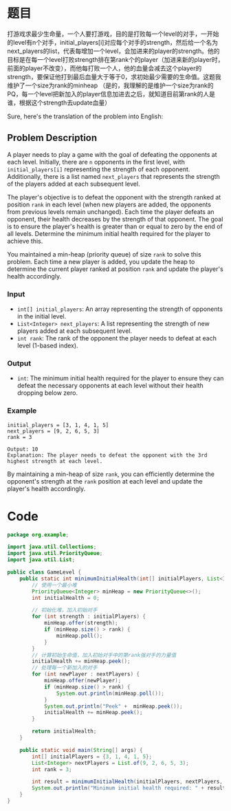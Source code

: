# 题目
打游戏求最少生命量，一个人要打游戏，目的是打败每一个level的对手，一开始的level有n个对手，initial_players[i]对应每个对手的strength，然后给一个名为next_players的list，代表每增加一个level，会加进来的player的strength。他的目标是在每一个level打败strength排在第rank个的player（加进来新的player时，前面的player不改变），而他每打败一个人，他的血量会减去这个play‍‌‌‍‍‌‍‍‍‍‍‍‌‌‌‌‌‍‍‌er的strength，要保证他打到最后血量大于等于0，求初始最少需要的生命值。这题我维护了一个size为rank的minheap （是的，我理解的是维护一个size为rank的PQ，每一个level把新加入的player信息加进去之后，就知道目前第rank的人是谁，根据这个strength去update血量）

Sure, here's the translation of the problem into English:

## Problem Description

A player needs to play a game with the goal of defeating the opponents at each level. Initially, there are `n` opponents in the first level, with `initial_players[i]` representing the strength of each opponent. Additionally, there is a list named `next_players` that represents the strength of the players added at each subsequent level.

The player's objective is to defeat the opponent with the strength ranked at position `rank` in each level (when new players are added, the opponents from previous levels remain unchanged). Each time the player defeats an opponent, their health decreases by the strength of that opponent. The goal is to ensure the player's health is greater than or equal to zero by the end of all levels. Determine the minimum initial health required for the player to achieve this.

You maintained a min-heap (priority queue) of size `rank` to solve this problem. Each time a new player is added, you update the heap to determine the current player ranked at position `rank` and update the player's health accordingly.

### Input
- `int[] initial_players`: An array representing the strength of opponents in the initial level.
- `List<Integer> next_players`: A list representing the strength of new players added at each subsequent level.
- `int rank`: The rank of the opponent the player needs to defeat at each level (1-based index).

### Output
- `int`: The minimum initial health required for the player to ensure they can defeat the necessary opponents at each level without their health dropping below zero.

### Example
```plaintext
initial_players = [3, 1, 4, 1, 5]
next_players = [9, 2, 6, 5, 3]
rank = 3

Output: 10
Explanation: The player needs to defeat the opponent with the 3rd highest strength at each level.
```

By maintaining a min-heap of size `rank`, you can efficiently determine the opponent's strength at the `rank` position at each level and update the player's health accordingly.

# Code
```java
package org.example;

import java.util.Collections;
import java.util.PriorityQueue;
import java.util.List;

public class GameLevel {
    public static int minimumInitialHealth(int[] initialPlayers, List<Integer> nextPlayers, int rank) {
        // 使用一个最小堆
        PriorityQueue<Integer> minHeap = new PriorityQueue<>();
        int initialHealth = 0;

        // 初始化堆，加入初始对手
        for (int strength : initialPlayers) {
            minHeap.offer(strength);
            if (minHeap.size() > rank) {
                minHeap.poll();
            }
        }
        // 计算初始生命值，加入初始对手中的第rank强对手的力量值
        initialHealth += minHeap.peek();
        // 处理每一个新加入的对手
        for (int newPlayer : nextPlayers) {
            minHeap.offer(newPlayer);
            if (minHeap.size() > rank) {
                System.out.println(minHeap.poll());
            }
            System.out.println("Peek" +  minHeap.peek());
            initialHealth += minHeap.peek();
        }

        return initialHealth;
    }

    public static void main(String[] args) {
        int[] initialPlayers = {3, 1, 4, 1, 5};
        List<Integer> nextPlayers = List.of(9, 2, 6, 5, 3);
        int rank = 3;

        int result = minimumInitialHealth(initialPlayers, nextPlayers, rank);
        System.out.println("Minimum initial health required: " + result); //
    }
}
```